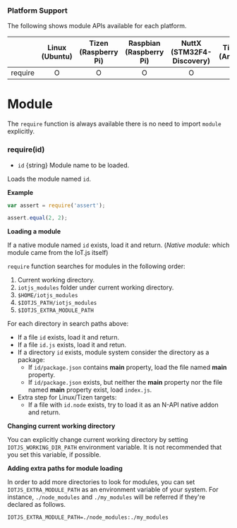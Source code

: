 ### Platform Support

The following shows module APIs available for each platform.

|  | Linux<br/>(Ubuntu) | Tizen<br/>(Raspberry Pi) | Raspbian<br/>(Raspberry Pi) | NuttX<br/>(STM32F4-Discovery) | TizenRT<br/>(Artik053) |
| :---: | :---: | :---: | :---: | :---: | :---: |
| require | O | O | O | O | O |

# Module
The `require` function is always available there is no need to import `module` explicitly.

### require(id)
* `id` {string} Module name to be loaded.

Loads the module named `id`.

**Example**

```js
var assert = require('assert');

assert.equal(2, 2);
```

**Loading a module**

If a native module named `id` exists, load it and return.
(_Native module:_ which module came from the IoT.js itself)

`require` function searches for modules in the following order:

1. Current working directory.
2. `iotjs_modules` folder under current working directory.
3. `$HOME/iotjs_modules`
4. `$IOTJS_PATH/iotjs_modules`
5. `$IOTJS_EXTRA_MODULE_PATH`

For each directory in search paths above:

- If a file `id` exists, load it and return.
- If a file `id.js` exists, load it and retun.
- If a directory `id` exists, module system consider the directory as a package:
  - If `id/package.json` contains **main** property, load the file named **main** property.
  - If `id/package.json` exists, but neither the **main** property nor the file named **main** property exist, load `index.js`.
- Extra step for Linux/Tizen targets:
  - If a file with `id.node` exists, try to load it as an N-API native addon and return.

**Changing current working directory**

You can explicitly change current working directory by setting `IOTJS_WORKING_DIR_PATH` environment variable. It is not recommended that you set this variable, if possible.

**Adding extra paths for module loading**

In order to add more directories to look for modules, you can set `IOTJS_EXTRA_MODULE_PATH` as an environment variable of your system. For instance, `./node_modules` and `./my_modules` will be referred if they're declared as follows.

`IOTJS_EXTRA_MODULE_PATH=./node_modules:./my_modules`
